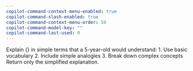```yaml
---
copilot-command-context-menu-enabled: true
copilot-command-slash-enabled: true
copilot-command-context-menu-order: 50
copilot-command-model-key: ""
copilot-command-last-used: 0
---
```

Explain {} in simple terms that a 5-year-old would understand:
    1. Use basic vocabulary
    2. Include simple analogies
    3. Break down complex concepts
    Return only the simplified explanation.